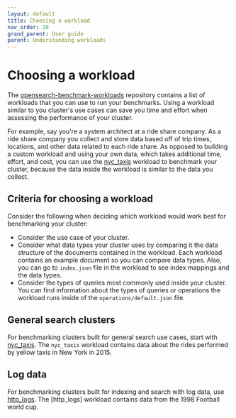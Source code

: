 ```yaml
---
layout: default
title: Choosing a workload
nav_order: 20
grand_parent: User guide
parent: Understanding workloads
---
```


# Choosing a workload

The [opensearch-benchmark-workloads](https://github.com/opensearch-project/opensearch-benchmark-workloads) repository contains a list of workloads that you can use to run your benchmarks. Using a workload similar to you cluster's use cases can save you time and effort when assessing the performance of your cluster. 

For example, say you're a system architect at a ride share company. As a ride share company you collect and store data based off of trip times, locations, and other data related to each ride share. As opposed to building a custom workload and using your own data, which takes additional time, effort, and cost, you can use the [nyc_taxis](https://github.com/opensearch-project/opensearch-benchmark-workloads/tree/main/nyc_taxis) workload to benchmark your cluster, because the data inside the workload is similar to the data you collect. 

## Criteria for choosing a workload

Consider the following when deciding which workload would work best for benchmarking your cluster:

- Consider the use case of your cluster. 
- Consider what data types your cluster uses by comparing it the data structure of the documents contained in the workload. Each workload contains an example document so you can compare data types. Also, you can go to `index.json` file in the workload to see  index mappings and the data types.
- Consider the types of queries most commonly used inside your cluster. You can find information about the types of queries or operations the workload runs inside of the `operations/default.json` file.

## General search clusters

For benchmarking clusters built for general search use cases, start with [nyc_taxis](https://github.com/opensearch-project/opensearch-benchmark-workloads/tree/main/nyc_taxis). The `nyc_taxis` workload contains data about the rides performed by yellow taxis in New York in 2015. 

## Log data

For benchmarking clusters built for indexing and search with log data, use [http_logs](https://github.com/opensearch-project/opensearch-benchmark-workloads/tree/main/http_logs). The [http_logs] workload contains data from the 1998 Football world cup.
